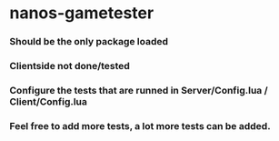 # nanos-gametester
### Should be the only package loaded
### Clientside not done/tested
### Configure the tests that are runned in Server/Config.lua / Client/Config.lua
### Feel free to add more tests, a lot more tests can be added.
